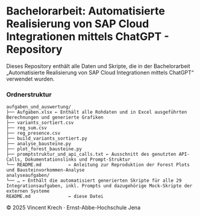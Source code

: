 # Bachelorarbeit: Automatisierte Realisierung von SAP Cloud Integrationen mittels ChatGPT - Repository

Dieses Repository enthält alle Daten und Skripte, die in der Bachelorarbeit  
„Automatisierte Realisierung von SAP Cloud Integrationen mittels ChatGPT“ verwendet wurden.

### Ordnerstruktur
```text
aufgaben_und_auswertung/
├── Aufgaben.xlsx ← Enthält alle Rohdaten und in Excel ausgeführten Berechnungen und generierte Grafiken
├── variants_sortiert.csv
├── reg_sum.csv
├── reg_presence.csv
├── build_variants_sortiert.py
├── analyse_bausteine.py
├── plot_forest_bausteine.py
├── promptstruktur_und_api_calls.txt ← Ausschnitt des genutzten API-Calls, Dokumentationslinks und Prompt-Struktur
└── README.md          ← Anleitung zur Reproduktion der Forest Plots und Bausteinvorkommen-Analyse
analyseaufgaben/
└── … ← Enthält die automatisiert generierten Skripte für alle 29 Integrationsaufgaben, inkl. Prompts und dazugehörige Mock-Skripte der externen Systeme
README.md              ← diese Datei
```

© 2025 Vincent Krech · Ernst-Abbe-Hochschule Jena
